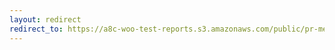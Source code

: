 ```yaml
---
layout: redirect
redirect_to: https://a8c-woo-test-reports.s3.amazonaws.com/public/pr-merge/45567/api/index.html
---
```

